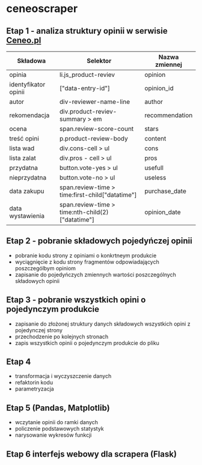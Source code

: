 # ceneoscraper
## Etap 1 - analiza struktury opinii w serwisie [Ceneo.pl](https://www.ceneo.pl)

 |Składowa                |Selektor                                        |Nazwa zmiennej|
 |------------------------|------------------------------------------------|--------------|
 |opinia                  |li.js_product-reviev                            |opinion       |
 |identyfikator opinii    |["data-entry-id"]                               |opinion_id    |
 |autor                   |div-reviewer-name-line                          |author        |
 |rekomendacja            |div.product-reviev-summary > em                 |recommendation|
 |ocena                   |span.review-score-count                         |stars         |
 |treść opini             |p.product-review-body                           |content       |
 |lista wad               |div.cons-cell > ul                              |cons          |
 |lista zalat             |div.pros - cell > ul                            |pros          |
 |przydatna               |button.vote-yes > ul                            |usefull       |
 |nieprzydatna            |button.vote-no > ul                             |useless       |
 |data zakupu             |span.review-time > time:first-child["datatime"] |purchase_date |
 |data wystawienia        |span.review-time > time:nth-child(2)["datatime"]|opinion_date  |
 ## Etap 2 - pobranie składowych pojedyńczej opinii
 - pobranie kodu strony z opiniami o konkrtneym produkcie
 - wyciągnięcie z kodu strony fragmentów odpowiadających poszczególbym opiniom
 - zapisanie do pojedyńczych zmiennych wartości poszczególnych składowych opinii
 ## Etap 3 - pobranie wszystkich opini o pojedynczym produkcie
 - zapisanie do złożonej struktury danych składowych wszystkich opini z pojedynczej strony
 - przechodzenie po kolejnych stronach
 - zapis wszystkich opinii o pojedynczym produkcie do pliku
 ## Etap 4
 - transformacja i wyczyszczenie danych
 - refaktorin kodu
 - parametryzacja
 ## Etap 5 (Pandas, Matplotlib)
 - wczytanie opinii do ramki danych
 - policzenie podstawowych statystyk
 - narysowanie wykresów funkcji
 ## Etap 6 interfejs webowy dla scrapera (Flask)